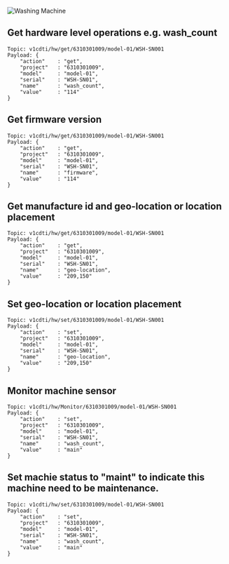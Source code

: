 ![Washing Machine](pictures/iot-machine.png)

## Get hardware level operations e.g. wash_count
```
Topic: v1cdti/hw/get/6310301009/model-01/WSH-SN001
Payload: {
    "action"    : "get",
    "project"   : "6310301009",
    "model"     : "model-01",
    "serial"    : "WSH-SN01",
    "name"      : "wash_count",
    "value"     : "114"
}
```

## Get firmware version
```
Topic: v1cdti/hw/get/6310301009/model-01/WSH-SN001
Payload: {
    "action"    : "get",
    "project"   : "6310301009",
    "model"     : "model-01",
    "serial"    : "WSH-SN01",
    "name"      : "firmware",
    "value"     : "114"
}
```

## Get manufacture id and geo-location or location placement
```
Topic: v1cdti/hw/get/6310301009/model-01/WSH-SN001
Payload: {
    "action"    : "get",
    "project"   : "6310301009",
    "model"     : "model-01",
    "serial"    : "WSH-SN01",
    "name"      : "geo-location",
    "value"     : "209,150"
}
```

## Set geo-location or location placement
```
Topic: v1cdti/hw/set/6310301009/model-01/WSH-SN001
Payload: {
    "action"    : "set",
    "project"   : "6310301009",
    "model"     : "model-01",
    "serial"    : "WSH-SN01",
    "name"      : "geo-location",
    "value"     : "209,150"
}

```

## Monitor machine sensor
```
Topic: v1cdti/hw/Monitor/6310301009/model-01/WSH-SN001
Payload: {
    "action"    : "set",
    "project"   : "6310301009",
    "model"     : "model-01",
    "serial"    : "WSH-SN01",
    "name"      : "wash_count",
    "value"     : "main"
}

```
## Set machie status to "maint" to indicate this machine need to be maintenance.
```
Topic: v1cdti/hw/set/6310301009/model-01/WSH-SN001
Payload: {
    "action"    : "set",
    "project"   : "6310301009",
    "model"     : "model-01",
    "serial"    : "WSH-SN01",
    "name"      : "wash_count",
    "value"     : "main"
}
```
